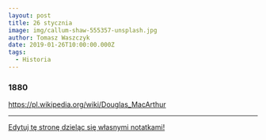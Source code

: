 ```yaml
---
layout: post
title: 26 stycznia
image: img/callum-shaw-555357-unsplash.jpg
author: Tomasz Waszczyk
date: 2019-01-26T10:00:00.000Z
tags:
  - Historia
---
```


### 1880

https://pl.wikipedia.org/wiki/Douglas_MacArthur

---

<a href="https://github.com/TomaszWaszczyk/historia.waszczyk.com/edit/master/src/content/january-26.md" target="_blank">Edytuj tę stronę dzieląc się własnymi notatkami!</a>
